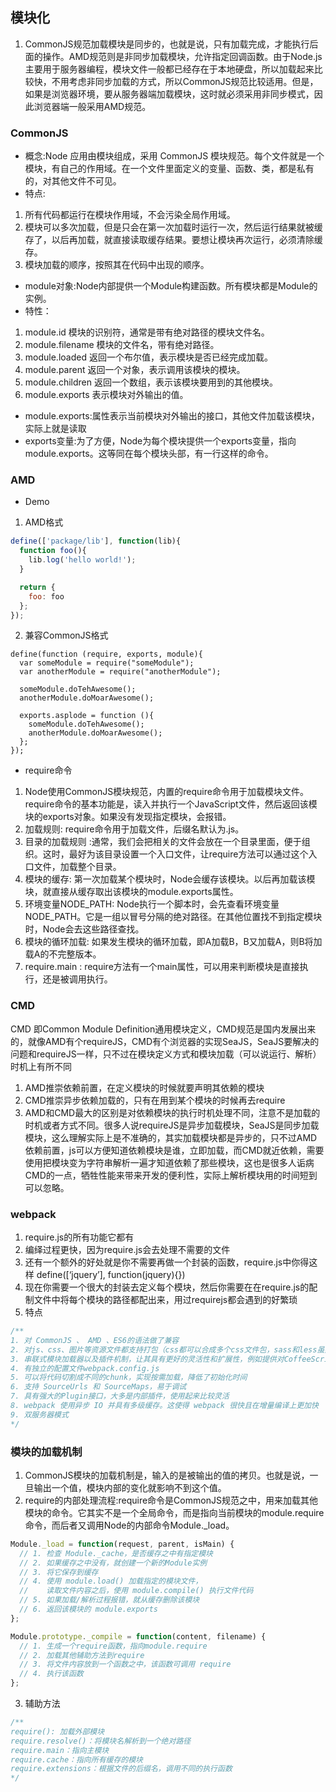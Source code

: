 ## 模块化
1. CommonJS规范加载模块是同步的，也就是说，只有加载完成，才能执行后面的操作。AMD规范则是非同步加载模块，允许指定回调函数。由于Node.js主要用于服务器编程，模块文件一般都已经存在于本地硬盘，所以加载起来比较快，不用考虑非同步加载的方式，所以CommonJS规范比较适用。但是，如果是浏览器环境，要从服务器端加载模块，这时就必须采用非同步模式，因此浏览器端一般采用AMD规范。



### CommonJS
- 概念:Node 应用由模块组成，采用 CommonJS 模块规范。每个文件就是一个模块，有自己的作用域。在一个文件里面定义的变量、函数、类，都是私有的，对其他文件不可见。
- 特点:
1. 所有代码都运行在模块作用域，不会污染全局作用域。
2. 模块可以多次加载，但是只会在第一次加载时运行一次，然后运行结果就被缓存了，以后再加载，就直接读取缓存结果。要想让模块再次运行，必须清除缓存。
3. 模块加载的顺序，按照其在代码中出现的顺序。

- module对象:Node内部提供一个Module构建函数。所有模块都是Module的实例。
- 特性：
1. module.id 模块的识别符，通常是带有绝对路径的模块文件名。
2. module.filename 模块的文件名，带有绝对路径。
3. module.loaded 返回一个布尔值，表示模块是否已经完成加载。
4. module.parent 返回一个对象，表示调用该模块的模块。
5. module.children 返回一个数组，表示该模块要用到的其他模块。
6. module.exports 表示模块对外输出的值。

- module.exports:属性表示当前模块对外输出的接口，其他文件加载该模块，实际上就是读取
- exports变量:为了方便，Node为每个模块提供一个exports变量，指向module.exports。这等同在每个模块头部，有一行这样的命令。


### AMD
- Demo
1. AMD格式
```js
define(['package/lib'], function(lib){
  function foo(){
    lib.log('hello world!');
  }

  return {
    foo: foo
  };
});
```

2. 兼容CommonJS格式
```JS
define(function (require, exports, module){
  var someModule = require("someModule");
  var anotherModule = require("anotherModule");

  someModule.doTehAwesome();
  anotherModule.doMoarAwesome();

  exports.asplode = function (){
    someModule.doTehAwesome();
    anotherModule.doMoarAwesome();
  };
});
```
- require命令
1. Node使用CommonJS模块规范，内置的require命令用于加载模块文件。require命令的基本功能是，读入并执行一个JavaScript文件，然后返回该模块的exports对象。如果没有发现指定模块，会报错。
2. 加载规则: require命令用于加载文件，后缀名默认为.js。
3. 目录的加载规则 :通常，我们会把相关的文件会放在一个目录里面，便于组织。这时，最好为该目录设置一个入口文件，让require方法可以通过这个入口文件，加载整个目录。
4. 模块的缓存: 第一次加载某个模块时，Node会缓存该模块。以后再加载该模块，就直接从缓存取出该模块的module.exports属性。
5. 环境变量NODE_PATH: Node执行一个脚本时，会先查看环境变量NODE_PATH。它是一组以冒号分隔的绝对路径。在其他位置找不到指定模块时，Node会去这些路径查找。
6. 模块的循环加载: 如果发生模块的循环加载，即A加载B，B又加载A，则B将加载A的不完整版本。
7. require.main : require方法有一个main属性，可以用来判断模块是直接执行，还是被调用执行。

### CMD
CMD 即Common Module Definition通用模块定义，CMD规范是国内发展出来的，就像AMD有个requireJS，CMD有个浏览器的实现SeaJS，SeaJS要解决的问题和requireJS一样，只不过在模块定义方式和模块加载（可以说运行、解析）时机上有所不同
1. AMD推崇依赖前置，在定义模块的时候就要声明其依赖的模块
2. CMD推崇异步依赖加载的，只有在用到某个模块的时候再去require
3. AMD和CMD最大的区别是对依赖模块的执行时机处理不同，注意不是加载的时机或者方式不同。很多人说requireJS是异步加载模块，SeaJS是同步加载模块，这么理解实际上是不准确的，其实加载模块都是异步的，只不过AMD依赖前置，js可以方便知道依赖模块是谁，立即加载，而CMD就近依赖，需要使用把模块变为字符串解析一遍才知道依赖了那些模块，这也是很多人诟病CMD的一点，牺牲性能来带来开发的便利性，实际上解析模块用的时间短到可以忽略。



### webpack
1. require.js的所有功能它都有
2. 编绎过程更快，因为require.js会去处理不需要的文件
3. 还有一个额外的好处就是你不需要再做一个封装的函数，require.js中你得这样
define([‘jquery’], function(jquery){})
4. 现在你需要一个很大的封装去定义每个模块，然后你需要在在require.js的配制文件中将每个模块的路径都配出来，用过requirejs都会遇到的好繁琐
5. 特点
```js
/**
1. 对 CommonJS 、 AMD 、ES6的语法做了兼容
2. 对js、css、图片等资源文件都支持打包（css都可以合成多个css文件包，sass和less虽然也是模块化的加载合并，可是css和js分离的关联不大，这里的css可以和js有更大的关联，更细致区分加载的js）
3. 串联式模块加载器以及插件机制，让其具有更好的灵活性和扩展性，例如提供对CoffeeScript、ES6的支持
4. 有独立的配置文件webpack.config.js
5. 可以将代码切割成不同的chunk，实现按需加载，降低了初始化时间
6. 支持 SourceUrls 和 SourceMaps，易于调试
7. 具有强大的Plugin接口，大多是内部插件，使用起来比较灵活
8. webpack 使用异步 IO 并具有多级缓存。这使得 webpack 很快且在增量编译上更加快
9. 双服务器模式
*/
```



### 模块的加载机制
1. CommonJS模块的加载机制是，输入的是被输出的值的拷贝。也就是说，一旦输出一个值，模块内部的变化就影响不到这个值。
2. require的内部处理流程:require命令是CommonJS规范之中，用来加载其他模块的命令。它其实不是一个全局命令，而是指向当前模块的module.require命令，而后者又调用Node的内部命令Module._load。
```js
Module._load = function(request, parent, isMain) {
  // 1. 检查 Module._cache，是否缓存之中有指定模块
  // 2. 如果缓存之中没有，就创建一个新的Module实例
  // 3. 将它保存到缓存
  // 4. 使用 module.load() 加载指定的模块文件，
  //    读取文件内容之后，使用 module.compile() 执行文件代码
  // 5. 如果加载/解析过程报错，就从缓存删除该模块
  // 6. 返回该模块的 module.exports
};

Module.prototype._compile = function(content, filename) {
  // 1. 生成一个require函数，指向module.require
  // 2. 加载其他辅助方法到require
  // 3. 将文件内容放到一个函数之中，该函数可调用 require
  // 4. 执行该函数
};
```
3. 辅助方法
```js
/**
require(): 加载外部模块
require.resolve()：将模块名解析到一个绝对路径
require.main：指向主模块
require.cache：指向所有缓存的模块
require.extensions：根据文件的后缀名，调用不同的执行函数
*/
```


